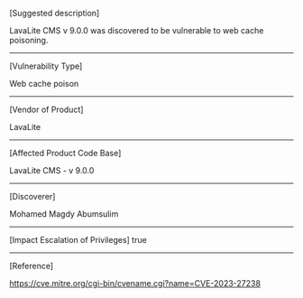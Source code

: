 [Suggested description]

LavaLite CMS v 9.0.0 was discovered to be vulnerable to web cache poisoning.

------------------------------------------
[Vulnerability Type]

Web cache poison

------------------------------------------
[Vendor of Product]

LavaLite

------------------------------------------
[Affected Product Code Base]

LavaLite CMS - v 9.0.0

------------------------------------------
[Discoverer]

Mohamed Magdy Abumsulim

------------------------------------------
[Impact Escalation of Privileges]
true

------------------------------------------
[Reference]

https://cve.mitre.org/cgi-bin/cvename.cgi?name=CVE-2023-27238
